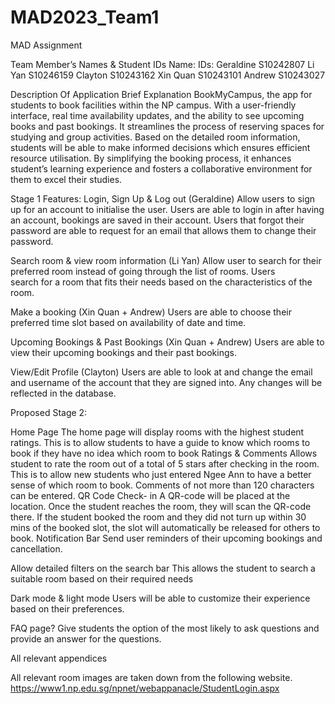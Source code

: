 # MAD2023_Team1
MAD Assignment

Team Member’s Names & Student IDs
Name:						IDs:
Geraldine                   S10242807
Li Yan						S10246159
Clayton					    S10243162
Xin Quan					S10243101
Andrew            S10243027

Description Of Application
Brief Explanation
BookMyCampus, the app for students to book facilities within the NP campus. With a user-friendly interface, real time availability updates, and the ability to see upcoming books and past bookings. It streamlines the process of reserving spaces for studying and group activities. Based on the detailed room information, students will be able to make informed decisions which ensures efficient resource utilisation. By simplifying the booking process, it enhances student’s learning experience and fosters a collaborative environment for them to excel their studies.

Stage 1 Features:
Login, Sign Up & Log out (Geraldine)
Allow users to sign up for an account to initialise the user. Users are able to login in after
having an account, bookings are saved in their account. Users that forgot their password are able
to request for an email that allows them to change their password.

Search room & view room information (Li Yan)
Allow user to search for their preferred room instead of going through the list of rooms. Users    
search for a room that fits their needs based on the characteristics of the room.

Make a booking (Xin Quan + Andrew)
Users are able to choose their preferred time slot based on availability of date and time.

Upcoming Bookings & Past Bookings   (Xin Quan + Andrew)
Users are able to view their upcoming bookings and their past bookings.

View/Edit Profile (Clayton)
Users are able to look at and change the email and username of the account that they are signed into. Any changes will be reflected in the database.


Proposed Stage 2:

Home Page
The home page will display rooms with the highest student ratings. This is to allow students to have a guide to know which rooms to book if they have no idea which room to book
Ratings & Comments
Allows student to rate the room out of a total of 5 stars after checking in the room. This is to allow new students who just entered Ngee Ann to have a better sense of which room to book. Comments of not more than 120 characters can be entered.
QR Code Check- in
A QR-code will be placed at the location. Once the student reaches the room, they will scan the QR-code there. If the student booked the room and they did not turn up within 30 mins of the booked slot, the slot will automatically be released for others to book.
Notification Bar
Send user reminders of their upcoming bookings and cancellation.

Allow detailed filters on the search bar
This allows the student to search a suitable room based on their required needs

Dark mode & light mode
Users will be able to customize their experience based on their preferences.

FAQ page?
Give students the option of the most likely to ask questions and provide an answer for the questions.

All relevant appendices

All relevant room images are taken down from the following website.
https://www1.np.edu.sg/npnet/webappanacle/StudentLogin.aspx


